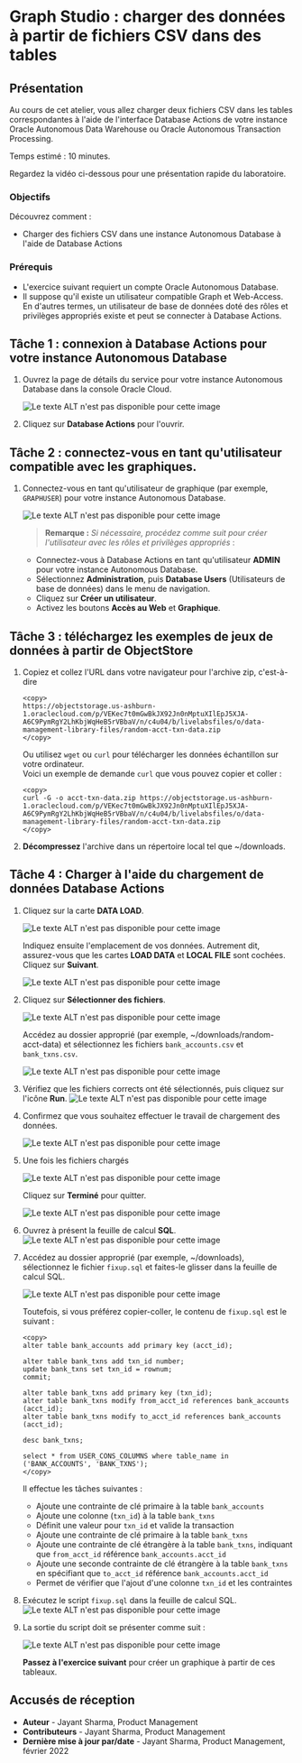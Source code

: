 # Graph Studio : charger des données à partir de fichiers CSV dans des tables

## Présentation

Au cours de cet atelier, vous allez charger deux fichiers CSV dans les tables correspondantes à l'aide de l'interface Database Actions de votre instance Oracle Autonomous Data Warehouse ou Oracle Autonomous Transaction Processing.

Temps estimé : 10 minutes.

Regardez la vidéo ci-dessous pour une présentation rapide du laboratoire.

[](youtube:wkKKO-RO0lA)

### Objectifs

Découvrez comment :

*   Charger des fichiers CSV dans une instance Autonomous Database à l'aide de Database Actions

### Prérequis

*   L'exercice suivant requiert un compte Oracle Autonomous Database.
*   Il suppose qu'il existe un utilisateur compatible Graph et Web-Access. En d'autres termes, un utilisateur de base de données doté des rôles et privilèges appropriés existe et peut se connecter à Database Actions.

## Tâche 1 : connexion à Database Actions pour votre instance Autonomous Database

1.  Ouvrez la page de détails du service pour votre instance Autonomous Database dans la console Oracle Cloud.
    
    ![Le texte ALT n'est pas disponible pour cette image](images/open-database-actions.png " ")
    
2.  Cliquez sur **Database Actions** pour l'ouvrir.
    

## Tâche 2 : connectez-vous en tant qu'utilisateur compatible avec les graphiques.

1.  Connectez-vous en tant qu'utilisateur de graphique (par exemple, `GRAPHUSER`) pour votre instance Autonomous Database.
    
    ![Le texte ALT n'est pas disponible pour cette image](./images/db-actions-graphuser-login.png " ")
    
    > **Remarque :** _Si nécessaire, procédez comme suit pour créer l'utilisateur avec les rôles et privilèges appropriés_ :
    
    *   Connectez-vous à Database Actions en tant qu'utilisateur **ADMIN** pour votre instance Autonomous Database.
    *   Sélectionnez **Administration**, puis **Database Users** (Utilisateurs de base de données) dans le menu de navigation.
    *   Cliquez sur **Créer un utilisateur**.
    *   Activez les boutons **Accès au Web** et **Graphique**.

## Tâche 3 : téléchargez les exemples de jeux de données à partir de ObjectStore

1.  Copiez et collez l'URL dans votre navigateur pour l'archive zip, c'est-à-dire
    
        <copy>
        https://objectstorage.us-ashburn-1.oraclecloud.com/p/VEKec7t0mGwBkJX92Jn0nMptuXIlEpJ5XJA-A6C9PymRgY2LhKbjWqHeB5rVBbaV/n/c4u04/b/livelabsfiles/o/data-management-library-files/random-acct-txn-data.zip
        </copy>
        
    
    Ou utilisez `wget` ou `curl` pour télécharger les données échantillon sur votre ordinateur.  
    Voici un exemple de demande `curl` que vous pouvez copier et coller :
    
        <copy>
        curl -G -o acct-txn-data.zip https://objectstorage.us-ashburn-1.oraclecloud.com/p/VEKec7t0mGwBkJX92Jn0nMptuXIlEpJ5XJA-A6C9PymRgY2LhKbjWqHeB5rVBbaV/n/c4u04/b/livelabsfiles/o/data-management-library-files/random-acct-txn-data.zip
        </copy>
        
2.  **Décompressez** l'archive dans un répertoire local tel que ~/downloads.
    

## Tâche 4 : Charger à l'aide du chargement de données Database Actions

1.  Cliquez sur la carte **DATA LOAD**.
    
    ![Le texte ALT n'est pas disponible pour cette image](images/db-actions-dataload-card.png " ")
    
    Indiquez ensuite l'emplacement de vos données. Autrement dit, assurez-vous que les cartes **LOAD DATA** et **LOCAL FILE** sont cochées. Cliquez sur **Suivant**.
    
    ![Le texte ALT n'est pas disponible pour cette image](./images/db-actions-dataload-location.png)
    
2.  Cliquez sur **Sélectionner des fichiers**.
    
    ![Le texte ALT n'est pas disponible pour cette image](images/db-action-dataload-file-browser.png " ")
    
    Accédez au dossier approprié (par exemple, ~/downloads/random-acct-data) et sélectionnez les fichiers `bank_accounts.csv` et `bank_txns.csv`.
    
    ![Le texte ALT n'est pas disponible pour cette image](./images/db-actions-dataload-choose-files.png " ")
    
3.  Vérifiez que les fichiers corrects ont été sélectionnés, puis cliquez sur l'icône **Run**. ![Le texte ALT n'est pas disponible pour cette image](./images/db-actions-dataload-click-run.png " ")
    
4.  Confirmez que vous souhaitez effectuer le travail de chargement des données.
    
    ![Le texte ALT n'est pas disponible pour cette image](./images/db-actions-dataload-confirm-run.png " ")
    
5.  Une fois les fichiers chargés
    
    ![Le texte ALT n'est pas disponible pour cette image](./images/dbactions-dataload-files-loaded.png " ")
    
    Cliquez sur **Terminé** pour quitter.
    
    ![Le texte ALT n'est pas disponible pour cette image](images/dbactions-click-done.png " ")
    
6.  Ouvrez à présent la feuille de calcul **SQL**. ![Le texte ALT n'est pas disponible pour cette image](./images/db-actions-choose-sql-card.png " ")
    
7.  Accédez au dossier approprié (par exemple, ~/downloads), sélectionnez le fichier `fixup.sql` et faites-le glisser dans la feuille de calcul SQL.
    
    ![Le texte ALT n'est pas disponible pour cette image](./images/db-actions-drag-drop-fixup-sql.png " ")
    
    Toutefois, si vous préférez copier-coller, le contenu de `fixup.sql` est le suivant :
    
        <copy>
        alter table bank_accounts add primary key (acct_id);
        
        alter table bank_txns add txn_id number;
        update bank_txns set txn_id = rownum;
        commit;
        
        alter table bank_txns add primary key (txn_id);
        alter table bank_txns modify from_acct_id references bank_accounts (acct_id);
        alter table bank_txns modify to_acct_id references bank_accounts (acct_id);
        
        desc bank_txns;
        
        select * from USER_CONS_COLUMNS where table_name in ('BANK_ACCOUNTS', 'BANK_TXNS');
        </copy>      
        
    
    Il effectue les tâches suivantes :
    
    *   Ajoute une contrainte de clé primaire à la table `bank_accounts`
    *   Ajoute une colonne (`txn_id`) à la table `bank_txns`
    *   Définit une valeur pour `txn_id` et valide la transaction
    *   Ajoute une contrainte de clé primaire à la table `bank_txns`
    *   Ajoute une contrainte de clé étrangère à la table `bank_txns`, indiquant que `from_acct_id` référence `bank_accounts.acct_id`
    *   Ajoute une seconde contrainte de clé étrangère à la table `bank_txns` en spécifiant que `to_acct_id` référence `bank_accounts.acct_id`
    *   Permet de vérifier que l'ajout d'une colonne `txn_id` et les contraintes
8.  Exécutez le script `fixup.sql` dans la feuille de calcul SQL.  
    ![Le texte ALT n'est pas disponible pour cette image](./images/db-actions-sql-execute-fixup.png " ")
    
9.  La sortie du script doit se présenter comme suit :
    
    ![Le texte ALT n'est pas disponible pour cette image](./images/db-actions-sql-script-output.png " ")
    
    **Passez à l'exercice suivant** pour créer un graphique à partir de ces tableaux.
    

## Accusés de réception

*   **Auteur** - Jayant Sharma, Product Management
*   **Contributeurs** - Jayant Sharma, Product Management
*   **Dernière mise à jour par/date** - Jayant Sharma, Product Management, février 2022